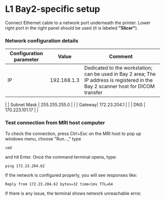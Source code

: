 # L1 Bay2-specific setup

Connect Ethernet cable to a network port underneath the printer. Lower right port in the right panel should be used (it is labeled **"Slicer"**).

### Network configuration details

| Configuration parameter | Value | Comment
| -- | -- | -- |
| IP | 192.168.1.3 | Dedicated to the workstation; can be used in Bay 2 area; The IP address is registered in the Bay 2 scanner host for DICOM transfer
 |
| Subnet Mask | 255.255.255.0 | |
| Gateway| 172.23.204.1 | |
| DNS | 170.223.101.17 | |

### Test connection from MRI host computer
To check the connection, press Ctrl+Esc on the MRI host to pop up windows menu, choose "Run...," type 

```
cmd
```

and hit Enter. Once the command terminal opens, type:

```
ping 172.23.204.62
```

If the network is configured properly, you will see responses like:

```
Reply from 172.23.204.62 bytes=32 time<1ms TTL=64
```
If there is any issue, the terminal shows network unreachable error.







